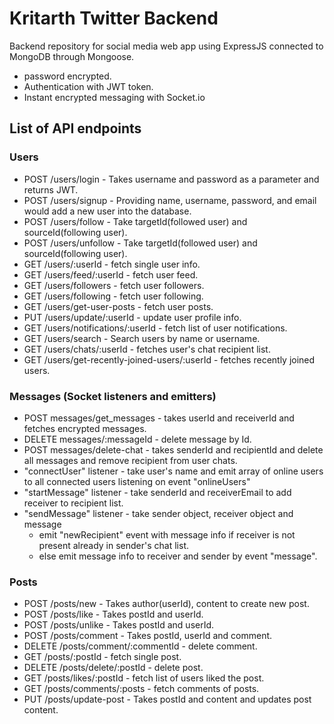 # Kritarth Twitter Backend

Backend repository for social media web app using ExpressJS connected to MongoDB through Mongoose.
- password encrypted.
- Authentication with JWT token.
- Instant encrypted messaging with Socket.io

## List of API endpoints

### Users

- POST /users/login - Takes username and password as a parameter and returns JWT.
- POST /users/signup - Providing name, username, password, and email would add a new user into the database.
- POST /users/follow - Take targetId(followed user) and sourceId(following user).
- POST /users/unfollow - Take targetId(followed user) and sourceId(following user).
- GET /users/:userId - fetch single user info.
- GET /users/feed/:userId - fetch user feed.
- GET /users/followers - fetch user followers.
- GET /users/following - fetch user following.
- GET /users/get-user-posts - fetch user posts.
- PUT /users/update/:userId - update user profile info.
- GET /users/notifications/:userId - fetch list of user notifications.
- GET /users/search - Search users by name or username.
- GET /users/chats/:userId - fetches user's chat recipient list.
- GET /users/get-recently-joined-users/:userId - fetches recently joined users.

### Messages (Socket listeners and emitters)  

- POST messages/get_messages - takes userId and receiverId and fetches encrypted messages.
- DELETE messages/:messageId - delete message by Id.
- POST messages/delete-chat - takes senderId and recipientId and delete all messages and remove recipient from user chats.
- "connectUser" listener - take user's name and emit array of online users to all connected users listening on event "onlineUsers"
- "startMessage" listener - take senderId and receiverEmail to add receiver to recipient list.
- "sendMessage" listener - take sender object, receiver object and message
  -  emit "newRecipient" event with message info if receiver is not present already in sender's chat list.
  -  else emit message info to receiver and sender by event "message".

### Posts

- POST /posts/new - Takes author(userId), content to create new post.
- POST /posts/like - Takes postId and userId.
- POST /posts/unlike - Takes postId and userId.
- POST /posts/comment - Takes postId, userId and comment.
- DELETE /posts/comment/:commentId - delete comment.
- GET /posts/:postId - fetch single post.
- DELETE /posts/delete/:postId - delete post.
- GET /posts/likes/:postId - fetch list of users liked the post.
- GET /posts/comments/:posts - fetch comments of posts.
- PUT /posts/update-post - Takes postId and content and updates post content.
